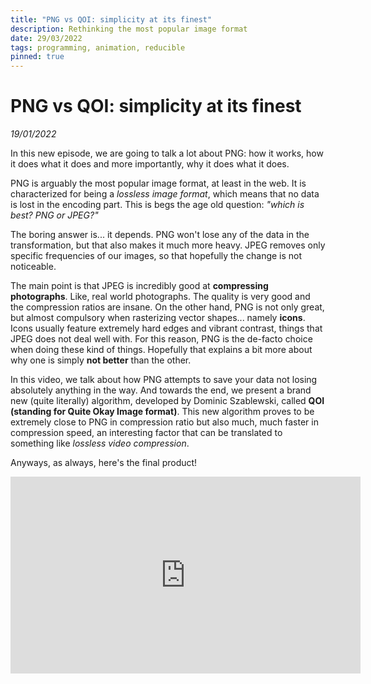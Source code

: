 ```yaml
---
title: "PNG vs QOI: simplicity at its finest"
description: Rethinking the most popular image format
date: 29/03/2022
tags: programming, animation, reducible
pinned: true
---
```


# PNG vs QOI: simplicity at its finest
*19/01/2022*


In this new episode, we are going to talk a lot about PNG: how it works, how it does what it does 
and more importantly, why it does what it does.

PNG is arguably the most popular image format, at least in the web. It is characterized for being a *lossless image format*, which means that no data is lost in the encoding part. This is begs the age old question: *"which is best? PNG or JPEG?"*

The boring answer is... it depends. PNG won't lose any of the data in the transformation, but that also makes it much more heavy. JPEG removes only specific frequencies of our images, so that hopefully the change is not noticeable. 

The main point is that JPEG is incredibly good at **compressing photographs**. Like, real world photographs. The quality is very good and the compression ratios are insane. On the other hand, PNG is not only great, but almost compulsory when rasterizing vector shapes... namely **icons**. Icons usually feature extremely hard edges and vibrant contrast, things that JPEG does not deal well with. For this reason, PNG is the de-facto choice when doing these kind of things. Hopefully that explains a bit more about why one is simply **not better** than the other.

In this video, we talk about how PNG attempts to save your data not losing absolutely anything in the way. And towards the end, we present a brand new (quite literally) algorithm, developed by Dominic Szablewski, called **QOI (standing for Quite Okay Image format)**. This new algorithm proves to be extremely close to PNG in compression ratio but also much, much faster in compression speed, an interesting factor that can be translated to something like *lossless video compression*.

Anyways, as always, here's the final product!

<iframe width="560" height="315" src="https://www.youtube.com/embed/EFUYNoFRHQI" title="YouTube video player" frameborder="0" allow="accelerometer; autoplay; clipboard-write; encrypted-media; gyroscope; picture-in-picture" allowfullscreen></iframe>